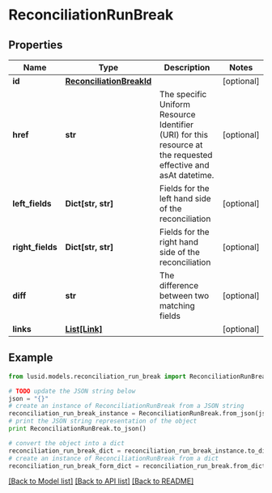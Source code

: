 # ReconciliationRunBreak


## Properties
Name | Type | Description | Notes
------------ | ------------- | ------------- | -------------
**id** | [**ReconciliationBreakId**](ReconciliationBreakId.md) |  | [optional] 
**href** | **str** | The specific Uniform Resource Identifier (URI) for this resource at the requested effective and asAt datetime. | [optional] 
**left_fields** | **Dict[str, str]** | Fields for the left hand side of the reconciliation | [optional] 
**right_fields** | **Dict[str, str]** | Fields for the right hand side of the reconciliation | [optional] 
**diff** | **str** | The difference between two matching fields | [optional] 
**links** | [**List[Link]**](Link.md) |  | [optional] 

## Example

```python
from lusid.models.reconciliation_run_break import ReconciliationRunBreak

# TODO update the JSON string below
json = "{}"
# create an instance of ReconciliationRunBreak from a JSON string
reconciliation_run_break_instance = ReconciliationRunBreak.from_json(json)
# print the JSON string representation of the object
print ReconciliationRunBreak.to_json()

# convert the object into a dict
reconciliation_run_break_dict = reconciliation_run_break_instance.to_dict()
# create an instance of ReconciliationRunBreak from a dict
reconciliation_run_break_form_dict = reconciliation_run_break.from_dict(reconciliation_run_break_dict)
```
[[Back to Model list]](../README.md#documentation-for-models) [[Back to API list]](../README.md#documentation-for-api-endpoints) [[Back to README]](../README.md)


